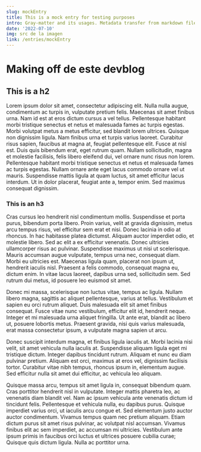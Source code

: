 ```yaml
---
slug: mockEntry
title: This is a mock entry for testing purposes
intro: Gray-matter and its usages. Metadata transfer from markdown files to components
date: '2022-07-10'
img: src de la imagen
link: /entries/mockEntry
---
```


# Making off de este devblog

## This is a h2

Lorem ipsum dolor sit amet, consectetur adipiscing elit. Nulla nulla augue, condimentum ac turpis in, vulputate pretium felis. Maecenas sit amet finibus urna. Nam id est at eros dictum cursus a vel tellus. Pellentesque habitant morbi tristique senectus et netus et malesuada fames ac turpis egestas. Morbi volutpat metus a metus efficitur, sed blandit lorem ultrices. Quisque non dignissim ligula. Nam finibus urna et turpis varius laoreet. Curabitur risus sapien, faucibus at magna at, feugiat pellentesque elit. Fusce at nisl est. Duis quis bibendum erat, eget rutrum quam. Nullam sollicitudin, magna et molestie facilisis, felis libero eleifend dui, vel ornare nunc risus non lorem. Pellentesque habitant morbi tristique senectus et netus et malesuada fames ac turpis egestas. Nullam ornare ante eget lacus commodo ornare vel ut mauris. Suspendisse mattis ligula at quam luctus, sit amet efficitur lacus interdum. Ut in dolor placerat, feugiat ante a, tempor enim. Sed maximus consequat dignissim.

### This is an h3

Cras cursus leo hendrerit nisl condimentum mollis. Suspendisse et porta purus, bibendum porta libero. Proin varius, velit at gravida dignissim, metus arcu tempus risus, vel efficitur sem erat et nisi. Donec lacinia in odio at rhoncus. In hac habitasse platea dictumst. Aliquam auctor imperdiet odio, et molestie libero. Sed ac elit a ex efficitur venenatis. Donec ultricies ullamcorper risus ac pulvinar. Suspendisse maximus ut nisi ut scelerisque. Mauris accumsan augue vulputate, tempus urna nec, consequat diam. Morbi eu ultricies est. Maecenas ligula quam, placerat non ipsum ut, hendrerit iaculis nisl. Praesent a felis commodo, consequat magna eu, dictum enim. In vitae lacus laoreet, dapibus urna sed, sollicitudin sem. Sed rutrum dui metus, id posuere leo euismod sit amet.

Donec mi massa, scelerisque non luctus vitae, tempus ac ligula. Nullam libero magna, sagittis ac aliquet pellentesque, varius at tellus. Vestibulum et sapien eu orci rutrum aliquet. Duis malesuada elit sit amet finibus consequat. Fusce vitae nunc vestibulum, efficitur elit id, hendrerit neque. Integer et mi malesuada urna aliquet fringilla. Ut ante erat, blandit ac libero ut, posuere lobortis metus. Praesent gravida, nisi quis varius malesuada, erat massa consectetur ipsum, a vulputate magna sapien ut arcu.

Donec suscipit interdum magna, et finibus ligula iaculis at. Morbi lacinia nisi velit, sit amet vehicula nulla iaculis at. Suspendisse aliquam ligula eget mi tristique dictum. Integer dapibus tincidunt rutrum. Aliquam et nunc eu diam pulvinar pretium. Aliquam est orci, maximus at eros vel, dignissim facilisis tortor. Curabitur vitae nibh tempus, rhoncus ipsum in, elementum augue. Sed efficitur nulla sit amet dui efficitur, ac vehicula leo aliquam.

Quisque massa arcu, tempus sit amet ligula in, consequat bibendum quam. Cras porttitor hendrerit nisl in vulputate. Integer mattis pharetra leo, ac venenatis diam blandit vel. Nam ac ipsum vehicula ante venenatis dictum id tincidunt felis. Pellentesque et vehicula nulla, eu dapibus purus. Quisque imperdiet varius orci, ut iaculis arcu congue et. Sed elementum justo auctor auctor condimentum. Vivamus tempus quam nec pretium aliquam. Etiam dictum purus sit amet risus pulvinar, ac volutpat nisl accumsan. Vivamus finibus elit ac sem imperdiet, ac accumsan mi ultricies. Vestibulum ante ipsum primis in faucibus orci luctus et ultrices posuere cubilia curae; Quisque quis dictum ligula. Nulla ac porttitor urna.
